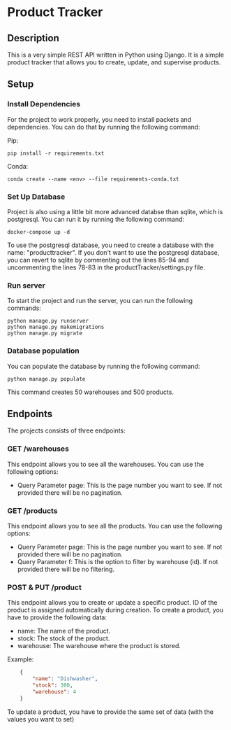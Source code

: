 # Product Tracker

## Description
This is a very simple REST API written in Python using Django. It is a simple product tracker that allows you to create, update, and supervise products. 

## Setup

### Install Dependencies
For the project to work properly, you need to install packets and dependencies. You can do that by running the following command:

Pip:
```shell
pip install -r requirements.txt
```
Conda:
```shell
conda create --name <env> --file requirements-conda.txt
```

### Set Up Database
Project is also using a little bit more advanced databse than sqlite, which is postgresql. You can run it by running the following command:
```shell
docker-compose up -d
```
To use the postgresql database, you need to create a database with the name: "producttracker".
If you don't want to use the postgresql database, you can revert to sqlite by commenting out the lines 85-94 and uncommenting the lines 78-83 in the productTracker/settings.py file.

### Run server
To start the project and run the server, you can run the following commands:
```shell
python manage.py runserver
python manage.py makemigrations
python manage.py migrate
```

### Database population
You can populate the database by running the following command:
```shell
python manage.py populate
```
This command creates 50 warehouses and 500 products.

## Endpoints
The projects consists of three endpoints:


### GET /warehouses
This endpoint allows you to see all the warehouses.
You can use the following options:
- Query Parameter page: This is the page number you want to see. If not provided there will be no pagination.

### GET /products
This endpoint allows you to see all the products.
You can use the following options:
- Query Parameter page: This is the page number you want to see. If not provided there will be no pagination.
- Query Parameter f: This is the option to filter by warehouse (id). If not provided there will be no filtering.

### POST & PUT /product
This endpoint allows you to create or update a specific product.
ID of the product is assigned automatically during creation.
To create a product, you have to provide the following data:
- name: The name of the product.
- stock: The stock of the product.
- warehouse: The warehouse where the product is stored.

Example:
```json
    {
        "name": "Dishwasher",
        "stock": 300,
        "warehouse": 4
    }
```
To update a product, you have to provide the same set of data (with the values you want to set)




